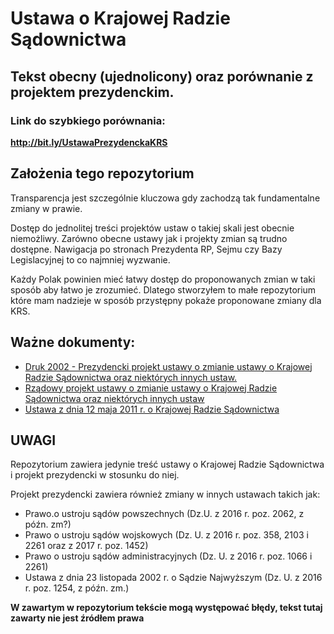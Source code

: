 # Ustawa o Krajowej Radzie Sądownictwa
## Tekst obecny (ujednolicony) oraz porównanie z projektem prezydenckim.

### Link do szybkiego porównania:
**http://bit.ly/UstawaPrezydenckaKRS**

## Założenia tego repozytorium
Transparencja jest  szczególnie kluczowa gdy zachodzą tak fundamentalne zmiany w prawie.

Dostęp do jednolitej treści projektów ustaw o takiej skali jest obecnie niemożliwy.
Zarówno obecne ustawy jak i projekty zmian są trudno dostępne.
Nawigacja po stronach Prezydenta RP, Sejmu czy Bazy Legislacyjnej to co najmniej wyzwanie.


Każdy Polak powinien mieć łatwy dostęp do proponowanych zmian w taki sposób aby łatwo je zrozumieć.
Dlatego stworzyłem to małe repozytorium które mam nadzieje w sposób przystępny pokaże proponowane zmiany dla KRS.

## Ważne dokumenty:
* [Druk 2002 - Prezydencki projekt ustawy o zmianie ustawy o Krajowej Radzie Sądownictwa oraz niektórych innych ustaw.](http://orka.sejm.gov.pl/Druki8ka.nsf/0/984366E2B5A47089C12581D800339FDA/%24File/2002.pdf)
* [Rządowy projekt ustawy o zmianie ustawy o Krajowej Radzie Sądownictwa oraz niektórych innych ustaw](http://www.sejm.gov.pl/sejm8.nsf/PrzebiegProc.xsp?nr=1423)
* [Ustawa z dnia 12 maja 2011 r. o Krajowej Radzie Sądownictwa](http://prawo.sejm.gov.pl/isap.nsf/download.xsp/WDU20111260714/U/D20110714Lj.pdf)


## UWAGI
Repozytorium zawiera jedynie treść ustawy o Krajowej Radzie Sądownictwa i projekt prezydencki w stosunku do niej.

Projekt prezydencki zawiera również zmiany w innych ustawach takich jak:
* Prawo.o ustroju sądów powszechnych (Dz.U. z 2016 r. poz. 2062, z późn. zm?) 
* Prawo o ustroju sądów wojskowych (Dz. U. z 2016 r. poz. 358, 2103 i 2261 oraz z 2017 r. poz. 1452)
* Prawo o ustroju sądów administracyjnych (Dz. U. z 2016 r. poz. 1066 i 2261)
* Ustawa z dnia 23 listopada 2002 r. o Sądzie Najwyższym (Dz. U. z 2016 r. poz. 1254, z późn. zm.)

**W zawartym w repozytorium tekście mogą występować błędy, tekst tutaj zawarty nie jest źródłem prawa**


